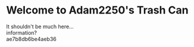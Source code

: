 # Welcome to Adam2250's Trash Can
It shouldn't be much here...<br>
information?<br>
ae7b8db6be4aeb36
